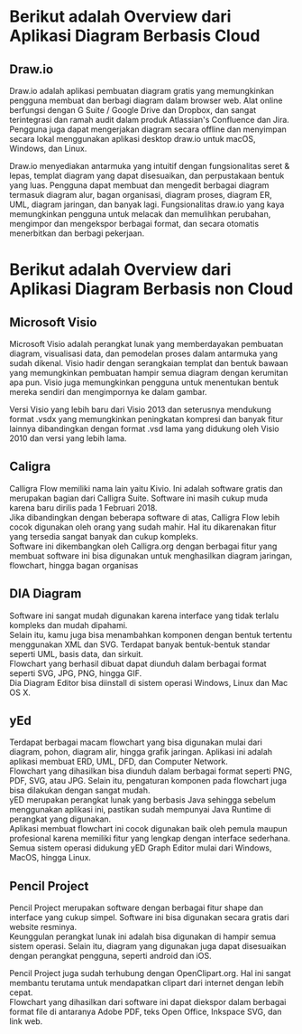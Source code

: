 <h1>Berikut adalah Overview dari Aplikasi Diagram Berbasis Cloud</h1>

<h2>Draw.io</h2>
Draw.io adalah aplikasi pembuatan diagram gratis yang memungkinkan pengguna membuat dan berbagi diagram dalam browser web. Alat online berfungsi dengan G Suite / Google Drive dan Dropbox, dan sangat terintegrasi dan ramah audit dalam produk Atlassian's Confluence dan Jira. Pengguna juga dapat mengerjakan diagram secara offline dan menyimpan secara lokal menggunakan aplikasi desktop draw.io untuk macOS, Windows, dan Linux. <br>

Draw.io menyediakan antarmuka yang intuitif dengan fungsionalitas seret & lepas, templat diagram yang dapat disesuaikan, dan perpustakaan bentuk yang luas. Pengguna dapat membuat dan mengedit berbagai diagram termasuk diagram alur, bagan organisasi, diagram proses, diagram ER, UML, diagram jaringan, dan banyak lagi. Fungsionalitas draw.io yang kaya memungkinkan pengguna untuk melacak dan memulihkan perubahan, mengimpor dan mengekspor berbagai format, dan secara otomatis menerbitkan dan berbagi pekerjaan.<br>

<h1>Berikut adalah Overview dari Aplikasi Diagram Berbasis non Cloud</h1>

<h2>Microsoft Visio</h2>
Microsoft Visio adalah perangkat lunak yang memberdayakan pembuatan diagram, visualisasi data, dan pemodelan proses dalam antarmuka yang sudah dikenal. Visio hadir dengan serangkaian templat dan bentuk bawaan yang memungkinkan pembuatan hampir semua diagram dengan kerumitan apa pun. Visio juga memungkinkan pengguna untuk menentukan bentuk mereka sendiri dan mengimpornya ke dalam gambar. <br>

Versi Visio yang lebih baru dari Visio 2013 dan seterusnya mendukung format .vsdx yang memungkinkan peningkatan kompresi dan banyak fitur lainnya dibandingkan dengan format .vsd lama yang didukung oleh Visio 2010 dan versi yang lebih lama. <br>

<h2>Caligra</h2>
Calligra Flow memiliki nama lain yaitu Kivio. Ini adalah software gratis dan merupakan bagian dari Calligra Suite. Software ini masih cukup muda karena baru dirilis pada 1 Februari 2018.<br>
Jika dibandingkan dengan beberapa software di atas, Calligra Flow lebih cocok digunakan oleh orang yang sudah mahir. Hal itu dikarenakan fitur yang tersedia sangat banyak dan cukup kompleks.<br>
Software ini dikembangkan oleh Calligra.org dengan berbagai fitur yang membuat software ini bisa digunakan untuk menghasilkan diagram jaringan, flowchart, hingga bagan organisas<br>

<h2>DIA Diagram</h2>
Software ini sangat mudah digunakan karena interface yang tidak terlalu kompleks dan mudah dipahami.<br>
Selain itu, kamu juga bisa menambahkan komponen dengan bentuk tertentu menggunakan XML dan SVG. Terdapat banyak bentuk-bentuk standar seperti UML, basis data, dan sirkuit.<br>
Flowchart yang berhasil dibuat dapat diunduh dalam berbagai format seperti SVG, JPG, PNG, hingga GIF.<br>
Dia Diagram Editor bisa diinstall di sistem operasi Windows, Linux dan Mac OS X.<br>

<h2>yEd</h2>
Terdapat berbagai macam flowchart yang bisa digunakan mulai dari diagram, pohon, diagram alir, hingga grafik jaringan. Aplikasi ini adalah aplikasi membuat ERD, UML, DFD, dan Computer Network.<br>
Flowchart yang dihasilkan bisa diunduh dalam berbagai format seperti PNG, PDF, SVG, atau JPG. Selain itu, pengaturan komponen pada flowchart juga bisa dilakukan dengan sangat mudah.<br>
yED merupakan perangkat lunak yang berbasis Java sehingga sebelum menggunakan aplikasi ini, pastikan sudah mempunyai Java Runtime di perangkat yang digunakan.<br>
Aplikasi membuat flowchart ini cocok digunakan baik oleh pemula maupun profesional karena memiliki fitur yang lengkap dengan interface sederhana.
Semua sistem operasi didukung yED Graph Editor mulai dari Windows, MacOS, hingga Linux.<br>

<h2>Pencil Project</h2>
Pencil Project merupakan software dengan berbagai fitur shape dan interface yang cukup simpel. Software ini bisa digunakan secara gratis dari website resminya.<br>
Keunggulan perangkat lunak ini adalah bisa digunakan di hampir semua sistem operasi. Selain itu, diagram yang digunakan juga dapat disesuaikan dengan perangkat pengguna, seperti android dan iOS.<br>

Pencil Project juga sudah terhubung dengan OpenClipart.org. Hal ini sangat membantu terutama untuk mendapatkan clipart dari internet dengan lebih cepat.<br>
Flowchart yang dihasilkan dari software ini dapat diekspor dalam berbagai format file di antaranya Adobe PDF, teks Open Office, Inkspace SVG, dan link web.<br>
